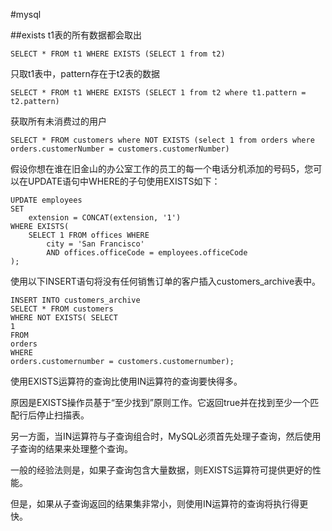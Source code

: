 #mysql

##exists
t1表的所有数据都会取出

```
SELECT * FROM t1 WHERE EXISTS (SELECT 1 from t2)
```

只取t1表中，pattern存在于t2表的数据

```
SELECT * FROM t1 WHERE EXISTS (SELECT 1 from t2 where t1.pattern = t2.pattern)
```

获取所有未消费过的用户

```
SELECT * FROM customers where NOT EXISTS (select 1 from orders where orders.customerNumber = customers.customerNumber)
```

假设你想在谁在旧金山的办公室工作的员工的每一个电话分机添加的号码5，您可以在UPDATE语句中WHERE的子句使用EXISTS如下：


```
UPDATE employees
SET
    extension = CONCAT(extension, '1')
WHERE EXISTS( 
    SELECT 1 FROM offices WHERE 
        city = 'San Francisco'
        AND offices.officeCode = employees.officeCode
); 
```

使用以下INSERT语句将没有任何销售订单的客户插入customers_archive表中。

```
INSERT INTO customers_archive
SELECT * FROM customers
WHERE NOT EXISTS( SELECT
1
FROM
orders
WHERE
orders.customernumber = customers.customernumber);   
 ``` 

使用EXISTS运算符的查询比使用IN运算符的查询要快得多。

原因是EXISTS操作员基于“至少找到”原则工作。它返回true并在找到至少一个匹配行后停止扫描表。

另一方面，当IN运算符与子查询组合时，MySQL必须首先处理子查询，然后使用子查询的结果来处理整个查询。

一般的经验法则是，如果子查询包含大量数据，则EXISTS运算符可提供更好的性能。

但是，如果从子查询返回的结果集非常小，则使用IN运算符的查询将执行得更快。